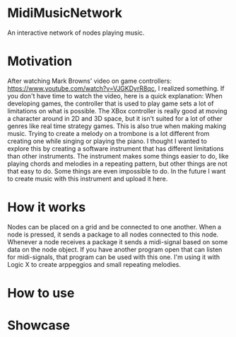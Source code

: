 # MidiMusicNetwork
An interactive network of nodes playing music.

# Motivation
After watching Mark Browns' video on game controllers: https://www.youtube.com/watch?v=VJGKDyrR8qc, I realized something. If you don't have time to watch the video, here is a quick explanation: When developing games, the controller that is used to play game sets a lot of limitations on what is possible. The XBox controller is really good at moving a character around in 2D and 3D space, but it isn't suited for a lot of other genres like real time strategy games. This is also true when making making music. Trying to create a melody on a trombone is a lot different from creating one while singing or playing the piano. I thought I wanted to explore this by creating a software instrument that has different limitations than other instruments. The instrument makes some things easier to do, like playing chords and melodies in a repeating pattern, but other things are not that easy to do. Some things are even impossible to do. In the future I want to create music with this instrument and upload it here.

# How it works
Nodes can be placed on a grid and be connected to one another. When a node is pressed, it sends a package to all nodes connected to this node. Whenever a node receives a package it sends a midi-signal based on some data on the node object. If you have another program open that can listen for midi-signals, that program can be used with this one. I'm using it with Logic X to create arppeggios and small repeating melodies.

# How to use


# Showcase


